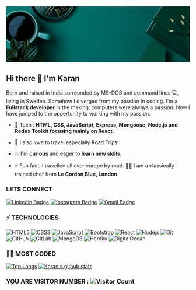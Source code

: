 ![Fun IMage](./images/myGif.gif)


## Hi there 👋 I'm Karan 

Born and raised in India surrounded by MS-DOS and command lines 💻, living in Sweden. Somehow I diverged from my passion in coding. I'm a __Fullstack developer__ in the making, computers were always a passion. Now I have jumped to the oppertunity to working with my passion.	

 
 - 🌱 Tech : __HTML, CSS, JavaScript, Express, Mongoose, Node.js and Redux Toolkit focusing mainly on React__.	
 
 - 🌈 I also love to travel especially Road Trips!
 
 - 💥 I'm __curious__ and eager to __learn new skills__.	 
 
 - ⚡ Fun fact: I travelled all over europe by road. 👨‍🍳 I am a classically trained chef from __Le Cordon Blue, London__




 ###  LETS CONNECT
 
 [![Linkedin Badge](https://img.shields.io/badge/-LinkedIn-blue?style=flat-square&logo=Linkedin&logoColor=white&link=https://www.linkedin.com/in/karanmann84/)](https://www.linkedin.com/in/karanmann84/)
[![Instagram Badge](https://img.shields.io/badge/-Instagram-purple?style=flat-square&logo=instagram&logoColor=white&link=https://www.instagram.com/karan_mann_se/)](https://www.instagram.com/karan_mann_se/)
[![Gmail Badge](https://img.shields.io/badge/-Gmail-c14438?style=flat-square&logo=Gmail&logoColor=white&link=mailto:karan.mann@hyperisland.se)](mailto:karan.mann@hyperisland.se)




 ### ⚡ TECHNOLOGIES
 
![HTML5](https://img.shields.io/badge/-HTML5-E34F26?style=flatsquare&logo=html5&logoColor=white)
![CSS3](https://img.shields.io/badge/-CSS3-1572B6?style=flat-square&logo=css3)
![JavaScript](https://img.shields.io/badge/-JavaScript-black?style=flat-square&logo=javascript)
![Bootstrap](https://img.shields.io/badge/-Bootstrap-563D7C?style=flat-square&logo=bootstrap)
![React](https://img.shields.io/badge/-React-black?style=flat-square&logo=react)
![Nodejs](https://img.shields.io/badge/-Nodejs-black?style=flat-square&logo=Node.js)
![Git](https://img.shields.io/badge/-Git-black?style=flat-square&logo=git)
![GitHub](https://img.shields.io/badge/-GitHub-181717?style=flat-square&logo=github)
![GitLab](https://img.shields.io/badge/-GitLab-FCA121?style=flat-square&logo=gitlab)
![MongoDB](https://img.shields.io/badge/-MongoDB-black?style=flat-square&logo=mongodb)
![Heroku](https://img.shields.io/badge/-Heroku-430098?style=flat-square&logo=heroku)
![DigitalOcean](https://img.shields.io/badge/-Digital%20Ocean-darkblue?style=flat-square&logo=digitalocean)


 
 
 ### 👨‍💻 MOST CODED
  [![Top Langs](https://github-readme-stats.vercel.app/api/top-langs/?username=karanmann&show_icons=true&theme=gotham)](https://github.com/karanmann/github-readme-stats)
 [![Karan's github stats](https://github-readme-stats.vercel.app/api?username=karanmann&show_icons=true&theme=gotham)](https://github.com/karanmann/github-readme-stats)
 
 ### YOU ARE VISITOR NUMBER : ![Visitor Count](https://profile-counter.glitch.me/karanmann/count.svg)


<!--**karanmann/karanmann** is a ✨ _special_ ✨ repository because its `README.md` (this file) appears on your GitHub profile.
